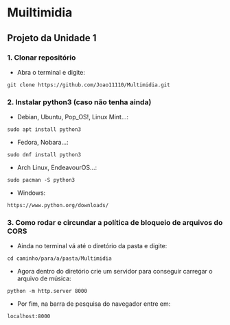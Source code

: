 # Muiltimidia

## Projeto da Unidade 1

### 1. Clonar repositório

- Abra o terminal e digite:

```
git clone https://github.com/Joao11110/Multimidia.git
```

### 2. Instalar python3 (caso não tenha ainda)

- Debian, Ubuntu, Pop_OS!, Linux Mint...:
```
sudo apt install python3
```

- Fedora, Nobara...:
```
sudo dnf install python3
```

- Arch Linux, EndeavourOS...:
```
sudo pacman -S python3
```

- Windows:
```
https://www.python.org/downloads/
```

### 3. Como rodar e circundar a política de bloqueio de arquivos do CORS

- Ainda no terminal vá até o diretório da pasta e digite:

```
cd caminho/para/a/pasta/Multimidia
```

- Agora dentro do diretório crie um servidor para conseguir carregar o arquivo de música:

```
python -m http.server 8000 
```

- Por fim, na barra de pesquisa do navegador entre em:
  
```
localhost:8000
```
